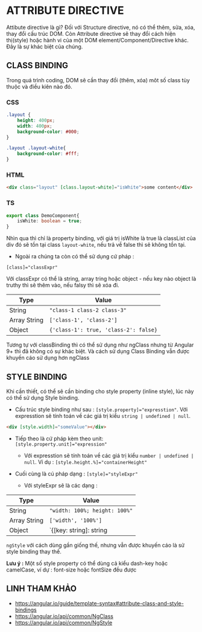 # ATTRIBUTE DIRECTIVE

Attibute directive là gì? Đối với Structure directive, nó có thể thêm, sửa, xóa, thay đổi cấu trúc DOM. Còn Attribute directive sẽ thay đổi cách hiện thị(style) hoặc hành vi của một DOM element/Component/Directive khác. Đây là sự khác biệt của chúng.

## CLASS BINDING

Trong quá trình coding, DOM sẽ cần thay đổi (thêm, xóa) môt số class tùy thuộc và điều kiên nào đó.

### CSS
```css
.layout {
    height: 400px;
    width: 400px;
    background-color: #000;
}

.layout .layout-white{
    background-color: #fff;
}
```

### HTML
```html
<div class="layout" [class.layout-white]="isWhite">some content</div>
```

### TS
```typescript
export class DemoComponent{
    isWhite: boolean = true;
}
```

Nhìn qua thì chỉ là property binding, với giá trị isWhite là true là classList của div đó sẽ tồn tại class `layout-white`, nếu trả về false thì sẽ không tồn tại.

- Ngoài ra chúng ta còn có thể sử dụng cứ pháp :

```
[class]="classExpr"
```
Với classExpr có thể là string, array tring hoặc object - nếu key nào object là truthy thì sẽ thêm vào, nếu falsy thì sẽ xóa đi.


| Type         | Value                                |
| ------------ | ------------------------------------ |
| String       | `"class-1 class-2 class-3"`          |
| Array String | `['class-1', 'class-2']`             |
| Object       | `{'class-1': true, 'class-2': false}`|

Tương tự với classBinding thì có thể sử dụng như ngClass nhưng từ Angular 9+ thì đã không có sự khác biệt. Và cách sử dụng Class Binding vẫn được khuyến cáo sử dụng hơn ngClass

## STYLE BINDING

Khi cần thiết, có thể sẽ cần binding cho style property (inline style), lúc này có thể sử dụng Style binding.

- Cấu trúc style binding như sau : `[style.property]="expresstion"`. Với expresstion sẽ tính toán về các giá trị kiểu `string | undefined | null`.

```html
<div [style.width]="someValue"></div>
```

- Tiếp theo là cứ pháp kèm theo unit: `[style.property.unit]="expression"`
    + Với expresstion sẽ tính toán về các giá trị kiểu `number | undefined | null`. Ví dụ : `[style.height.%]="containerHeight"`

- Cuối cùng là cú pháp dạng : `[style]="styleExpr"`

    + Với styleExpr sẽ là các dạng :

| Type         | Value                                                                                              |
| ------------ | ---------------------------------------------------------------------------------------------------|
| String       | `"width: 100%; height: 100%"`                                                                      |
| Array String | `['width', '100%']`                                                                                |
| Object       | `{[key: string]: string | undefined | null} như {width: '100px', height: '100px'}`                 |


`ngStyle` với cách dùng gần giống thế, nhưng vẫn được khuyến cáo là sử style binding thay thế.

**Lưu ý :**
Một số style property có thể dùng cả kiểu dash-key hoặc camelCase, ví dự : font-size hoặc fontSize đều được

## LINH THAM KHẢO

- https://angular.io/guide/template-syntax#attribute-class-and-style-bindings
- https://angular.io/api/common/NgClass
- https://angular.io/api/common/NgStyle